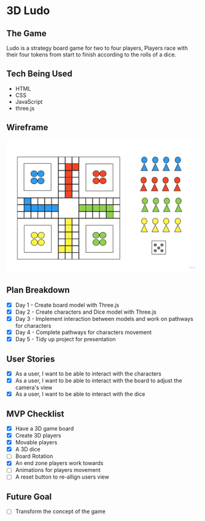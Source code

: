 # 3D Ludo

## The Game

Ludo is a strategy board game for two to four players, Players race with their four tokens from start to
finish according to the rolls of a dice.

## Tech Being Used
* HTML
* CSS
* JavaScript
* three.js

## Wireframe
![Wireframe](LudoImage.jpg)

## Plan Breakdown
- [x] Day 1 - Create board model with Three.js 
- [x] Day 2 - Create characters and Dice model with Three.js
- [x] Day 3 - Implement interaction between models and work on pathways for characters
- [x] Day 4 - Complete pathways for characters movement
- [x] Day 5 - Tidy up project for presentation

## User Stories
- [x] As a user, I want to be able to interact with the characters
- [x] As a user, I want to be able to interact with the board to adjust the camera's view
- [x] As a user, I want to be able to interact with the dice

## MVP Checklist
- [x] Have a 3D game board 
- [x] Create 3D players
- [x] Movable players 
- [x] A 3D dice
- [ ] Board Rotation 
- [x] An end zone players work towards
- [ ] Animations for players movement
- [ ] A reset button to re-allign users view

## Future Goal
- [ ] Transform the concept of the game
